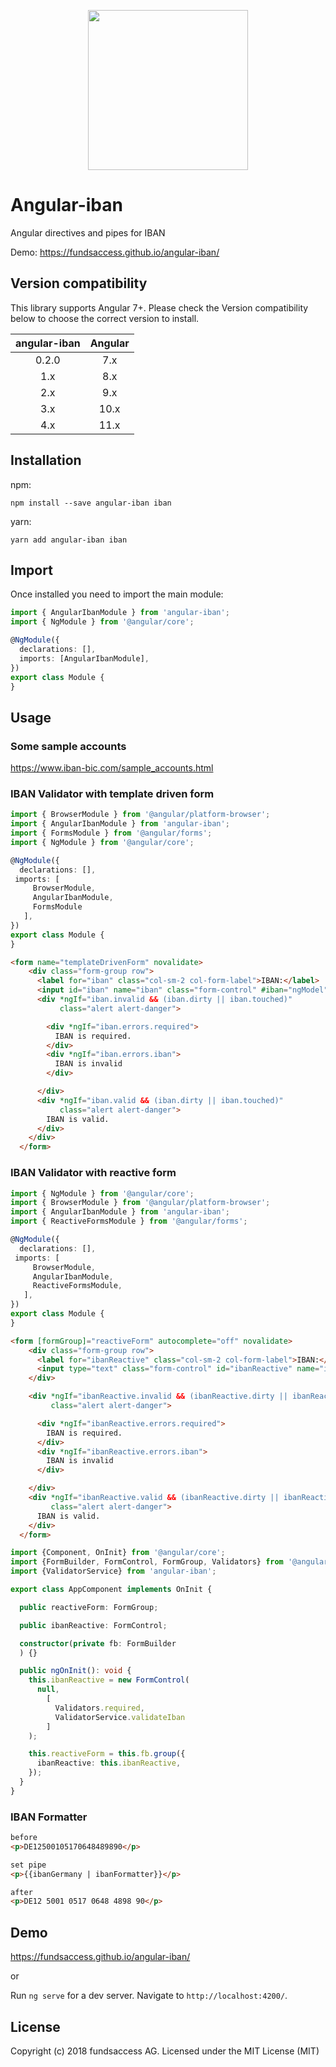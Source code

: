 <p align="center">
  <img height="256px" width="256px" style="text-align: center;" src="https://fundsaccess.github.io/angular-iban/assets/angular.svg">
</p>

# Angular-iban

Angular directives and pipes for IBAN

Demo: https://fundsaccess.github.io/angular-iban/

## Version compatibility

This library supports Angular 7+. Please check the Version compatibility below to choose the correct version to install.

| angular-iban | Angular |
|:------------:|:-------:|
|     0.2.0    |   7.x   |
|      1.x     |   8.x   |
|      2.x     |   9.x   |
|      3.x     |  10.x   |
|      4.x     |  11.x   |

## Installation

npm:
```shell
npm install --save angular-iban iban
```

yarn:
```shell
yarn add angular-iban iban
```


## Import

Once installed you need to import the main module:
```typescript
import { AngularIbanModule } from 'angular-iban';
import { NgModule } from '@angular/core';

@NgModule({
  declarations: [],
  imports: [AngularIbanModule], 
})
export class Module {
}
```

## Usage

### Some sample accounts
https://www.iban-bic.com/sample_accounts.html

### IBAN Validator with template driven form

```typescript
import { BrowserModule } from '@angular/platform-browser';
import { AngularIbanModule } from 'angular-iban';
import { FormsModule } from '@angular/forms';
import { NgModule } from '@angular/core';

@NgModule({
  declarations: [],
 imports: [
     BrowserModule,
     AngularIbanModule,
     FormsModule
   ],
})
export class Module {
}
```


```html
<form name="templateDrivenForm" novalidate>
    <div class="form-group row">
      <label for="iban" class="col-sm-2 col-form-label">IBAN:</label>
      <input id="iban" name="iban" class="form-control" #iban="ngModel" type="text" ibanValidator [(ngModel)]="testIban" [ngModelOptions]="{standalone: true}" required autocomplete="off">
      <div *ngIf="iban.invalid && (iban.dirty || iban.touched)"
           class="alert alert-danger">

        <div *ngIf="iban.errors.required">
          IBAN is required.
        </div>
        <div *ngIf="iban.errors.iban">
          IBAN is invalid
        </div>

      </div>
      <div *ngIf="iban.valid && (iban.dirty || iban.touched)"
           class="alert alert-danger">
        IBAN is valid.
      </div>
    </div>
  </form>
```

### IBAN Validator with reactive form
```typescript
import { NgModule } from '@angular/core';
import { BrowserModule } from '@angular/platform-browser';
import { AngularIbanModule } from 'angular-iban';
import { ReactiveFormsModule } from '@angular/forms';

@NgModule({
  declarations: [],
 imports: [
     BrowserModule,
     AngularIbanModule,
     ReactiveFormsModule,
   ],
})
export class Module {
}
```

```html
<form [formGroup]="reactiveForm" autocomplete="off" novalidate>
    <div class="form-group row">
      <label for="ibanReactive" class="col-sm-2 col-form-label">IBAN:</label>
      <input type="text" class="form-control" id="ibanReactive" name="ibanReactive" formControlName="ibanReactive" required>
    </div>

    <div *ngIf="ibanReactive.invalid && (ibanReactive.dirty || ibanReactive.touched)"
         class="alert alert-danger">

      <div *ngIf="ibanReactive.errors.required">
        IBAN is required.
      </div>
      <div *ngIf="ibanReactive.errors.iban">
        IBAN is invalid
      </div>

    </div>
    <div *ngIf="ibanReactive.valid && (ibanReactive.dirty || ibanReactive.touched)"
         class="alert alert-danger">
      IBAN is valid.
    </div>
  </form>
```

```typescript
import {Component, OnInit} from '@angular/core';
import {FormBuilder, FormControl, FormGroup, Validators} from '@angular/forms';
import {ValidatorService} from 'angular-iban';

export class AppComponent implements OnInit {

  public reactiveForm: FormGroup;

  public ibanReactive: FormControl;

  constructor(private fb: FormBuilder
  ) {}

  public ngOnInit(): void {
    this.ibanReactive = new FormControl(
      null,
        [
          Validators.required,
          ValidatorService.validateIban
        ]
    );

    this.reactiveForm = this.fb.group({
      ibanReactive: this.ibanReactive,
    });
  }
}
```

### IBAN Formatter
```html
before
<p>DE12500105170648489890</p>

set pipe
<p>{{ibanGermany | ibanFormatter}}</p>

after
<p>DE12 5001 0517 0648 4898 90</p>
```

## Demo
 
https://fundsaccess.github.io/angular-iban/

or

Run `ng serve` for a dev server. Navigate to `http://localhost:4200/`.

## License

Copyright (c) 2018 fundsaccess AG. Licensed under the MIT License (MIT)



